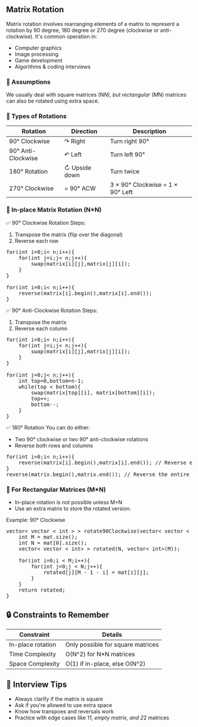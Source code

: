 ## Matrix Rotation

Matrix rotation involves rearranging elements of a matrix to represent a rotation by 90 degree, 180 degree or 270 degree (clockwise or anti-clockwise). It's common operation in:
- Computer graphics
- Image processing
- Game development
- Algorithms & coding interviews

### 📌 Assumptions
We usually deal with square matrices (N*N), but rectangular (M*N) matrices can also be rotated using extra space.

### 🔁 Types of Rotations

| Rotation | Direction | Description |
| ----------- | ------- | --------- |
| 90° Clockwise	| ↷ Right | Turn right 90° |
| 90° Anti-Clockwise	| ↶ Left	| Turn left 90° |
| 180° Rotation	| ↻ Upside down	| Turn twice |
| 270° Clockwise |	= 90° ACW |	3 × 90° Clockwise = 1 × 90° Left |

### 🔧 In-place Matrix Rotation (N*N)
✅ 90° Clockwise Rotation
Steps:
1. Transpose the matrix (flip over the diagonal)
2. Reverse each row

<pre>
for(int i=0;i< n;i++){
    for(int j=i;j< n;j++){
        swap(matrix[i][j],matrix[j][i]);
    }
}

for(int i=0;i< n;i++){
    reverse(matrix[i].begin(),matrix[i].end());
} </pre>

✅ 90° Anti-Clockwise Rotation
Steps:
1. Transpose the matrix
2. Reverse each column

<pre>
for(int i=0;i< n;i++){
    for(int j=i;j< n;j++){
        swap(matrix[i][j],matrix[j][i]);
    }
}

for(int j=0;j< n;j++){
    int top=0,bottom=n-1;
    while(top < bottom){
        swap(matrix[top][i], matrix[bottom][i]);
        top++;
        bottom--;
    }
}
</pre>

✅ 180° Rotation
You can do either:
- Two 90° clockwise or two 90° anti-clockwise rotations
- Reverse both rows and columns
<pre>
for(int i=0;i< n;i++){
    reverse(matrix[i].begin(),matrix[i].end()); // Reverse each 
}
reverse(matrix.begin(),matrix.end()); // Reverse the entire matrix
</pre>

### 🔁 For Rectangular Matrices (M*N)
- In-place rotation is not possible unless M=N
- Use an extra matrix to store the rotated version.

Example: 90° Clockwise
<pre>
vector< vector < int > > rotate90Clockwise(vector< vector < int> >& mat){
    int M = mat.size();
    int N = mat[0].size();
    vector< vector < int> > rotated(N, vector< int>(M));

    for(int i=0;i < M;i++){
        for(int j=0;j < N;j++){
            rotated[j][M - 1 - i] = mat[i][j];
        }
    }
    return rotated;
}
</pre>

## 🔒 Constraints to Remember
| Constraint | Details |
| --------- | --------- |
| In-place rotation | Only possible for square matrices |
| Time Complexity | O(N^2) for N*N matrices |
| Space Complexity | O(1) if in-place, else O(N^2) |

## 🧠 Interview Tips
- Always clarify if the matrix is square
- Ask if you're allowed to use extra space
- Know how transpoes and reversals work
- Practice with edge cases like 1*1, empty matrix, and 2*2 matrices